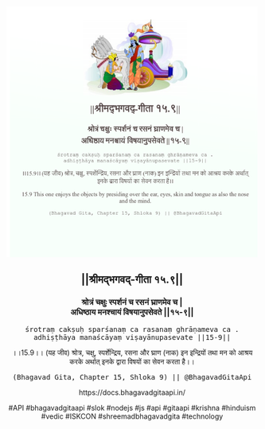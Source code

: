 <img src="../../asset/BG_15_9.png"/>
<center><h2>||श्रीमद्‍भगवद्‍-गीता १५.९||</h2>
<h3>श्रोत्रं चक्षुः स्पर्शनं च रसनं घ्राणमेव च |<br/>अधिष्ठाय मनश्चायं विषयानुपसेवते ||१५-९||</h3>
<pre>śrotraṃ cakṣuḥ sparśanaṃ ca rasanaṃ ghrāṇameva ca .<br/>adhiṣṭhāya manaścāyaṃ viṣayānupasevate ||15-9||</pre>
<p>।।15.9।। (यह जीव) श्रोत्र, चक्षु, स्पर्शेन्द्रिय, रसना और घ्राण (नाक) इन इन्द्रियों तथा मन को आश्रय करके अर्थात् इनके द्वारा विषयों का सेवन करता है।।</p>
<pre>(Bhagavad Gita, Chapter 15, Shloka 9) || @BhagavadGitaApi</pre><p>https://docs.bhagavadgitaapi.in/</p><p>#API #bhagavadgitaapi #slok #nodejs #js #api #gitaapi #krishna #hinduism #vedic #ISKCON #shreemadbhagavadgita #technology</p></center>